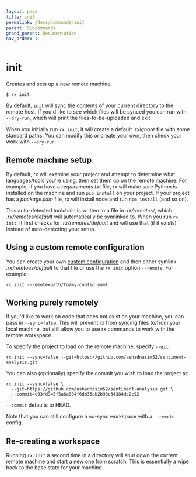 ```yaml
---
layout: page
title: init
permalink: /docs/commands/init
parent: Subcommands
grand_parent: Documentation
nav_order: 1
---
```


# init

Creates and sets up a new remote machine.

    $ rx init

By default, `init` will sync the contents of your current directory to the
remote host. If you'd like to see which files will be synced you can
run with `--dry-run`, which will print the files-to-be-uploaded and exit.

When you initially run `rx init`, it will create a default _.rxignore_ file
with some standard paths. You can modify this or create your own, then check
your work with `--dry-run`.

## Remote machine setup

By default, rx will examine your project and attempt to determine what
languages/tools you're using, then set them up on the remote machine. For
example, if you have a _requirements.txt_ file, rx will make sure Python is
installed on the machine and run `pip install` on your project. If your project
has a _package.json_ file, rx will install node and run `npm install` (and so
on).

This auto-detected toolchain is written to a file in _.rx/remotes/_, which
_.rx/remotes/default_ will automatically be symlinked to. When you run
`rx init`, it first checks for _.rx/remotes/default_ and will use that
(if it exists) instead of auto-detecting your setup.

## Using a custom remote configuration

You can create your own [custom configuration](/docs/config) and then
either symlink _.rx/remtoes/default_ to that file or use the `rx init`
option `--remote`. For example:

    rx init --remote=path/to/my-config.yaml

## Working purely remotely

If you'd like to work on code that does not exist on your machine, you can
pass in `--sync=false`. This will prevent rx from syncing files to/from your
local machine, but still allow you to use rx commands to work with the remote
workspace.

To specify the project to load on the remote machine, specify `--git`:

    rx init --sync=false --git=https://github.com/ashadnasim52/sentiment-analysis.git

You can also (optionally) specify the commit you wish to load the project at:

    rx init --sync=false \
      --git=https://github.com/ashadnasim52/sentiment-analysis.git \
      --commit=c93fd945f5a6a804f6db35ab2b98c34384de2c92

`--commit` defaults to HEAD.

Note that you can still configure a no-sync workspace with a `--remote` config.

## Re-creating a workspace

Running `rx init` a second time in a directory will shut down the current
remote machine and start a new one from scratch. This is essentially a wipe
back to the base state for your machine.

